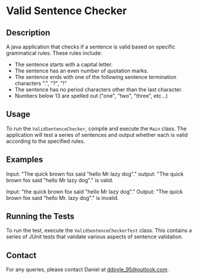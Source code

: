 # Valid Sentence Checker

## Description
A java application that checks if a sentence is valid based on specific grammatical rules.
These rules include:  
- The sentence starts with a capital letter.
- The sentence has an even number of quotation marks.
- The sentence ends with one of the following sentence termination characters ".", "?", "!"
- The sentence has no period characters other than the last character.
- Numbers below 13 are spelled out ("one", "two", "three", etc...)

## Usage
To run the `ValidSentenceChecker`, compile and execute the `Main` class. The application will test a series of sentences and output whether each is valid according to the specified rules.

## Examples
Input: "The quick brown fox said \"hello Mr lazy dog\"."
output: "The quick brown fox said "hello Mr lazy dog"." is valid.

Input: "the quick brown fox said \"hello Mr lazy dog\"."
Output: "The quick brown fox said "hello Mr. lazy dog"." is invalid.

## Running the Tests
To run the test, execute the `ValidSentenceCheckerTest` class. This contains a series of JUnit tests that validate various aspects of sentence validation.

## Contact
For any queries, please contact Daniel at ddoyle_95@outlook.com.
